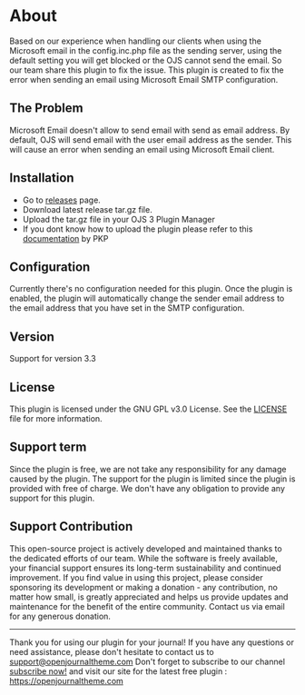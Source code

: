 # About
Based on our experience when handling our clients when using the Microsoft email in the config.inc.php file as the sending server, using the default setting you will get blocked or the OJS cannot send the email. 
So our team share this plugin to fix the issue. 
This plugin is created to fix the error when sending an email using Microsoft Email SMTP configuration.

## The Problem
Microsoft Email doesn't allow to send email with send as email address. By default, OJS will send email with the user email address as the sender. This will cause an error when sending an email using Microsoft Email client.

## Installation
- Go to [releases](https://github.com/openjournalteam/fixMicrosoftEmail/releases) page.
- Download latest release tar.gz file.
- Upload the tar.gz file in your OJS 3 Plugin Manager
- If you dont know how to upload the plugin please refer to this [documentation](https://docs.pkp.sfu.ca/learning-ojs/3.3/en/settings-website#external-plugins) by PKP


## Configuration
Currently there's no configuration needed for this plugin. Once the plugin is enabled, the plugin will automatically change the sender email address to the email address that you have set in the SMTP configuration.

## Version 
Support for version 3.3


## License

This plugin is licensed under the GNU GPL v3.0 License. See the [LICENSE](LICENSE) file for more information.

## Support term 

Since the plugin is free, we are not take any responsibility for any damage caused by the plugin. 
The support for the plugin is limited since the plugin is provided with free of charge. We don't have any obligation to provide any support for this plugin. 

## Support Contribution 

This open-source project is actively developed and maintained thanks to the dedicated efforts of our team. While the software is freely available, your financial support ensures its long-term sustainability and continued improvement. If you find value in using this project, please consider sponsoring its development or making a donation - any contribution, no matter how small, is greatly appreciated and helps us provide updates and maintenance for the benefit of the entire community. Contact us via email for any generous donation. 

---
Thank you for using our plugin for your journal! If you have any questions or need assistance, please don't hesitate to contact us to support@openjournaltheme.com
Don't forget to subscribe to our channel [subscribe now!](https://subscription.openjournaltheme.com/lists/63bfa9ae7633a/sign-up) and visit our site for the latest free plugin : https://openjournaltheme.com
